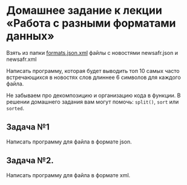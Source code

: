 # Домашнее задание к лекции «Работа с разными форматами данных»

Взять из папки [formats.json.xml](https://github.com/netology-code/py-homework-basic-files/tree/master/3.1.formats.json.xml) файлы с новостями newsafr.json и newsafr.xml

Написать программу, которая будет выводить топ 10 самых часто встречающихся в новостях слов длиннее 6 символов для каждого файла.

Не забываем про декомпозицию и организацию кода в функции. В решении домашнего задания вам могут помочь: `split()`, `sort` или `sorted`.

## Задача №1
Написать программу для файла в формате json.

## Задача №2.
Написать программу для файла в формате xml.
